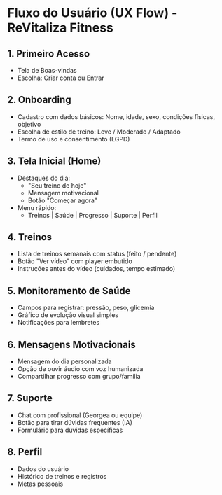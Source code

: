 # Fluxo do Usuário (UX Flow) - ReVitaliza Fitness

## 1. Primeiro Acesso
- Tela de Boas-vindas
- Escolha: Criar conta ou Entrar

## 2. Onboarding
- Cadastro com dados básicos: Nome, idade, sexo, condições físicas, objetivo
- Escolha de estilo de treino: Leve / Moderado / Adaptado
- Termo de uso e consentimento (LGPD)

## 3. Tela Inicial (Home)
- Destaques do dia:
  - "Seu treino de hoje"
  - Mensagem motivacional
  - Botão "Começar agora"
- Menu rápido:
  - Treinos | Saúde | Progresso | Suporte | Perfil

## 4. Treinos
- Lista de treinos semanais com status (feito / pendente)
- Botão "Ver vídeo" com player embutido
- Instruções antes do vídeo (cuidados, tempo estimado)

## 5. Monitoramento de Saúde
- Campos para registrar: pressão, peso, glicemia
- Gráfico de evolução visual simples
- Notificações para lembretes

## 6. Mensagens Motivacionais
- Mensagem do dia personalizada
- Opção de ouvir áudio com voz humanizada
- Compartilhar progresso com grupo/família

## 7. Suporte
- Chat com profissional (Georgea ou equipe)
- Botão para tirar dúvidas frequentes (IA)
- Formulário para dúvidas específicas

## 8. Perfil
- Dados do usuário
- Histórico de treinos e registros
- Metas pessoais
